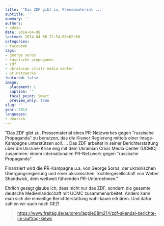 ```yaml
---
title: '"Das ZDF gibt zu, Pressematerial ...'
subtitle: ''
summary: ''
authors:
- admin
date: 2014-04-08
lastmod: 2014-04-08 22:54:08+02:00
categories:
- facebook
tags:
- george soros
- russische propaganda
- zdf
- ukrainian crisis media center
- pr-netzwerke
featured: false
image:
  placement: 1
  caption: ''
  focal_point: Smart
  preview_only: true
slug: ''
year: 2014
languages:
- deutsch
---
```


"Das ZDF gibt zu, Pressematerial eines PR-Netzwerkes gegen "russische Propaganda" zu benutzen, das die Kiewer Regierung mittels einer Image-Kampagne unterstützen soll. ... Das ZDF arbeitet in seiner Berichterstattung über die Ukraine-Krise eng mit dem Ukrainian Crisis Media Center (UCMC) zusammen: einem internationalen PR-Netzwerk gegen "russische Propaganda".

Finanziert wird die PR-Kampagne u.a. von George Soros, der ukrainischen Übergangsregierung und einer ukrainischen Tochtergesellschaft von Weber Shandwick, dem weltweit führenden PR-Unternehmen."

Ehrlich gesagt glaube ich, dass nicht nur das ZDF, sondern die gesamte deutsche Medienlandschaft mit UCMC zusammenarbeitet. Anders kann man sich die einseitige Berichterstattung wohl kaum erklären. Und dafür zahlen wir auch noch GEZ!
> https://www.freitag.de/autoren/lapple08m214/zdf-skandal-berichte-im-auftrag-kiews